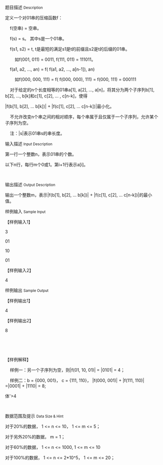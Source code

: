 <div class="panel panel-default">
<div class="area-title">
<span>
题目描述
<small>Description</small>
</span></div>
<div class="panel-body">

<p>定义一个对01串的压缩函数f：</p>
<p>    f(空串) = 空串。</p>
<p>    f(s) = s。 其中s是一个01串。</p>
<p>    f(s1, s2) = t, t是最短的满足s1是t的前缀且s2是t的后缀的01串。</p>
<p>        如f(001, 011) = 0011, f(111, 011) = 111011。</p>
<p>    f(a1, a2, …, an) = f( f(a1, a2, …, a[n-1]), an)</p>
<p>        如f(000, 000, 111) = f( f(000, 000), 111) = f(000, 111) = 000111</p>
<p>    对于给定的n个长度相等的01串a[1], a[2], …, a[n]，将其分为两个子序列b[1], b[2], …, b[k]和c[1], c[2], … , c[n-k]，使得</p>
<p>|f(b[1], b[2], … b[k])| + |f(c[1], c[2], … c[n-k])|最小化。</p>
<p>    不允许改变n个串之间的相对顺序，每个串属于且仅属于一个子序列，允许某个子序列为空。</p>
<p>    注：|s|表示01串s的串长度。</p>

</div>
</div>

<div class="panel panel-default">
<div class="area-title">
<span>
输入描述
<small>Input Description</small>
</span></div>
<div class="panel-body">
<p>第一行一个整数n，表示01串的个数。</p>
<p>以下n行，每行m个0或1。第i+1行表示a[i]。</p>
<p> </p>

</div>
</div>
<div  class="panel panel-default">
<div class="area-title">
<span>
输出描述
<small>Output Description</small>
</span></div>
<div class="panel-body">

<p>输出一个整数m，表示|f(b[1], b[2], &hellip; b[k])| + |f(c[1], c[2], &hellip; c[n-k])|的最小值。</p>

</div>
</div>


<div class="panel panel-default">
<div class="area-title">
<span>
样例输入
<small>Sample Input</small>
</span></div>
<div class="panel-body">
<p>【样例输入1】</p>
<p>3</p>
<p>01</p>
<p>10</p>
<p>01</p>
<p>【样例输入2】</p>
<p>4</p>

</div>
</div>

<div class="panel panel-default">
<div class="area-title">
<span>
样例输出
<small>Sample Output</small>
</span></div>
<div class="panel-body">
<p>【样例输出1】</p>
<p>4</p>
<p>【样例输出2】</p>
<p>8</p>
<p> </p>
<p> </p>
<p>【样例解释】</p>
<p>    样例一：另一个子序列为空，则|f(01, 10, 01)| = |0101| = 4；</p>
<p>    样例二：b = {000, 001}， c = {111, 110}， |f(000, 001)| + |f(111, 110)| =|0001| + |1110| = 8;</p>
<p>体'&gt;4</p>
<p> </p>

</div>
</div>

<div class="panel panel-default">
<div class="area-title">
<span>
数据范围及提示
<small>Data Size & Hint</small>
</span></div>
<div class="panel-body">
<p>对于20%的数据， 1 &lt;= n &lt;= 10， 1 &lt;= m &lt;= 5；</p>
<p>对于另外20%的数据， m = 1；</p>
<p>对于60%的数据， 1 &lt;= n &lt;= 1000, 1 &lt;= m &lt;= 10</p>
<p>对于100%的数据， 1 &lt;= n &lt;= 2*10^5， 1 &lt;= m &lt;= 20；</p>
</div>
</div>